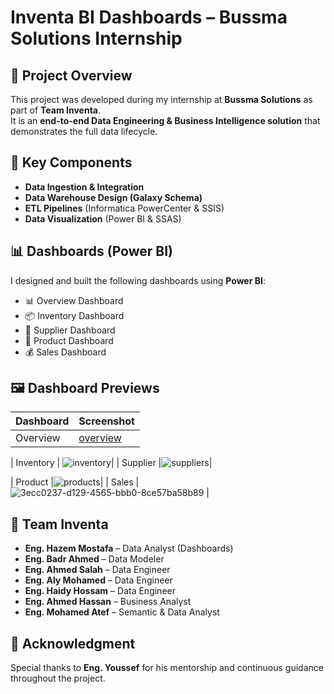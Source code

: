 # Inventa BI Dashboards – Bussma Solutions Internship

## 📌 Project Overview
This project was developed during my internship at **Bussma Solutions** as part of **Team Inventa**.  
It is an **end-to-end Data Engineering & Business Intelligence solution** that demonstrates the full data lifecycle.

## 🔧 Key Components
- **Data Ingestion & Integration**
- **Data Warehouse Design (Galaxy Schema)**
- **ETL Pipelines** (Informatica PowerCenter & SSIS)
- **Data Visualization** (Power BI & SSAS)

## 📊 Dashboards (Power BI)
I designed and built the following dashboards using **Power BI**:
- 📊 Overview Dashboard  
- 📦 Inventory Dashboard  
- 🔗 Supplier Dashboard  
- 🛒 Product Dashboard  
- 💰 Sales Dashboard  

## 🖼️ Dashboard Previews
| Dashboard | Screenshot |
|-----------|------------|
| Overview  | [overview](https://github.com/user-attachments/assets/e65c7704-a58f-4a61-8e66-104b9111e48a)|


| Inventory | ![inventory](https://github.com/user-attachments/assets/8c25dc4f-9515-42cc-a5d2-4517529e80d9)|
| Supplier  |![suppliers](https://github.com/user-attachments/assets/6ff0e131-84e4-47af-b211-91393e15d1fd)|

| Product   |![products](https://github.com/user-attachments/assets/d86ee581-b4e9-402b-909c-5d5f22dcead3)|
| Sales     | ![3ecc0237-d129-4565-bbb0-8ce57ba58b89](https://github.com/user-attachments/assets/2dd71c93-3243-4fc4-bf54-075bbf952afa)
 |

## 👥 Team Inventa
- **Eng. Hazem Mostafa** – Data Analyst (Dashboards)  
- **Eng. Badr Ahmed** – Data Modeler  
- **Eng. Ahmed Salah** – Data Engineer  
- **Eng. Aly Mohamed** – Data Engineer  
- **Eng. Haidy Hossam** – Data Engineer  
- **Eng. Ahmed Hassan** – Business Analyst  
- **Eng. Mohamed Atef** – Semantic & Data Analyst  

## 🙏 Acknowledgment
Special thanks to **Eng. Youssef** for his mentorship and continuous guidance throughout the project.
